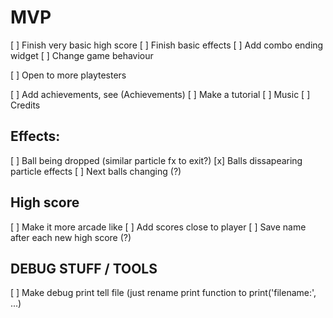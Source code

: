 MVP
====
[ ] Finish very basic high score
[ ] Finish basic effects
[ ] Add combo ending widget
  [ ] Change game behaviour

[ ] Open to more playtesters

[ ] Add achievements, see (Achievements)
[ ] Make a tutorial
[ ] Music
[ ] Credits

Effects:
--------
[ ] Ball being dropped (similar particle fx to exit?)
[x] Balls dissapearing particle effects
[ ] Next balls changing (?)


High score
----------

[ ] Make it more arcade like
[ ] Add scores close to player
[ ] Save name after each new high score (?)

DEBUG STUFF / TOOLS
-------------------
[ ] Make debug print tell file (just rename print function to print('filename:', ...)

